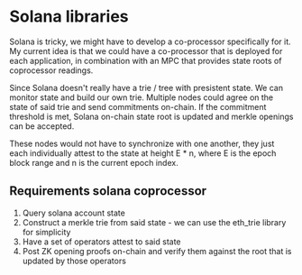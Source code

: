 # Solana libraries
Solana is tricky, we might have to develop a co-processor specifically for it.
My current idea is that we could have a co-processor that is deployed for each application, 
in combination with an MPC that provides state roots of coprocessor readings.

Since Solana doesn't really have a trie / tree with presistent state. We can monitor state
and build our own trie. Multiple nodes could agree on the state of said trie and send commitments
on-chain. If the commitment threshold is met, Solana on-chain state root is updated and merkle openings
can be accepted.

These nodes would not have to synchronize with one another, they just each individually attest to the state at height 
E * n, where E is the epoch block range and n is the current epoch index.

## Requirements solana coprocessor
1. Query solana account state
2. Construct a merkle trie from said state - we can use the eth_trie library for simplicity
3. Have a set of operators attest to said state
4. Post ZK opening proofs on-chain and verify them against the root that is updated by those operators
